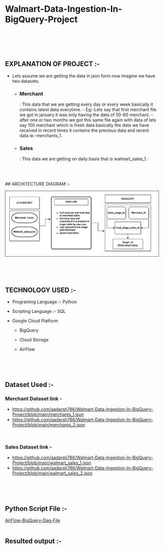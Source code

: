 # Walmart-Data-Ingestion-In-BigQuery-Project 

  <br>
   <br>
   <br>
   <br>







## EXPLANATION OF PROJECT :-  

+  Lets assume we are getting the data in json form now imagine we have two datasets.
  
   - <h3>Merchant</h3> : This data that we are getting every day or every week basically it contains latest data everytime.
     - Eg:-Lets say that first merchant file we got in january it was only having the data of 50-60 merchant.
      -  after one or two months we got this same file again with data of lets say 100 merchant which is fresh data
         basically the data we have received in recent times it contains the previous data and recent data ie:-merchants_1.
       <br>
   -  <h3>Sales</h3> :  This data we are getting on daily basis that is walmart_sales_1.


























<br>
<br>
<br>
## ARCHITECTURE DIAGRAM :-

![Project Architecture](Walmart_p1.drawio.png)  










<br>
<br>
<br>

## TECHNOLOGY USED :-
*  Programing Language :- Python
  
*  Scripting Language  :- SQL
  
*  Google Cloud Platform
 
    - BigQuery
      
    - Cloud Storage
      
    - AirFlow










<br>
<br>
<br>

## Dataset Used  :-
### Merchant Dataset link -
- https://github.com/aadarsh786/Walmart-Data-Ingestion-In-BigQuery-Project/blob/main/merchants_1.json
- https://github.com/aadarsh786/Walmart-Data-Ingestion-In-BigQuery-Project/blob/main/merchants_2.json

<br>

### Sales Dataset link -
- https://github.com/aadarsh786/Walmart-Data-Ingestion-In-BigQuery-Project/blob/main/walmart_sales_1.json
- https://github.com/aadarsh786/Walmart-Data-Ingestion-In-BigQuery-Project/blob/main/walmart_sales_2.json








<br>
<br>
<br>

## Python Script File  :-
[AirFlow-BigQuery-Dag-File](practicepu.py)
  <br>
  <br>
## Resulted output :-










